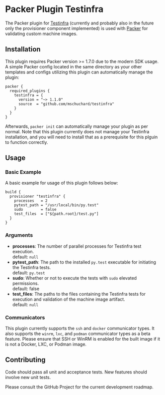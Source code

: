 # Packer Plugin Testinfra
The Packer plugin for [Testinfra](https://testinfra.readthedocs.io) (currently and probably also in the future only the provisioner component implemented) is used with [Packer](https://www.packer.io) for validating custom machine images.

## Installation

This plugin requires Packer version >= 1.7.0 due to the modern SDK usage. A simple Packer config located in the same directory as your other templates and configs utilizing this plugin can automatically manage the plugin:

```hcl
packer {
  required_plugins {
    testinfra = {
      version = "~> 1.1.0"
      source  = "github.com/mschuchard/testinfra"
    }
  }
}
```

Afterwards, `packer init` can automatically manage your plugin as per normal. Note that this plugin currently does not manage your Testinfra installation, and you will need to install that as a prerequisite for this plguin to function correctly.

## Usage

### Basic Example

A basic example for usage of this plugin follows below:

```hcl
build {
  provisioner "testinfra" {
    processes   = 2
    pytest_path = "/usr/local/bin/py.test"
    sudo        = false
    test_files  = ["${path.root}/test.py"]
  }
}
```

### Arguments

- **processes**: The number of parallel processes for Testinfra test execution.  
default: `null`
- **pytest_path**: The path to the installed `py.test` executable for initiating the Testinfra tests.  
default: `py.test`
- **sudo**: Whether or not to execute the tests with `sudo` elevated permissions.  
default: false
- **test_files**: The paths to the files containing the Testinfra tests for execution and validation of the machine image artifact.  
default: `null`

### Communicators

This plugin currently supports the `ssh` and `docker` communicator types. It also supports the `winrm`, `lxc`, and `podman` communicator types as a beta feature. Please ensure that SSH or WinRM is enabled for the built image if it is not a Docker, LXC, or Podman image.

## Contributing
Code should pass all unit and acceptance tests. New features should involve new unit tests.

Please consult the GitHub Project for the current development roadmap.
